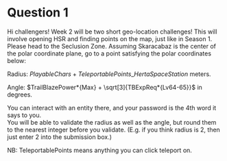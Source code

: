 # Question 1

Hi challengers! Week 2 will be two short geo-location challenges! This will involve opening HSR and finding points on the map, just like in Season 1.<br>
Please head to the Seclusion Zone. Assuming Skaracabaz is the center of the polar coordinate plane, go to a point satisfying the polar coordinates below:

Radius: $PlayableChars + TeleportablePoints\_{HertaSpaceStation}$ meters.

Angle: $TrailBlazePower*{Max} + \sqrt[3]{TBExpReq*{Lv64-65}}$ in degrees.

You can interact with an entity there, and your password is the 4th word it says to you.<br>
You will be able to validate the radius as well as the angle, but round them to the nearest integer before you validate. (E.g. if you think radius is 2, then just enter 2 into the submission box.)

NB: TeleportablePoints means anything you can click teleport on.
